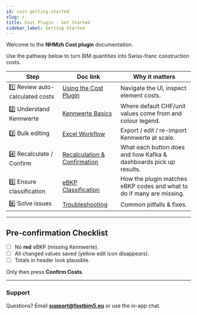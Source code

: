 ```yaml
---
id: cost-getting-started
slug: /
title: Cost Plugin - Get Started
sidebar_label: Getting Started
---
```


Welcome to the **NHMzh Cost plugin** documentation.

Use the pathway below to turn BIM quantities into Swiss-franc construction costs.

| Step | Doc link | Why it matters |
|------|----------|----------------|
| 1️⃣ Review auto-calculated costs | [Using the Cost Plugin](/cost-plugin-guide) | Navigate the UI, inspect element costs. |
| 2️⃣ Understand Kennwerte | [Kennwerte Basics](/cost-kennwerte) | Where default CHF/unit values come from and colour legend. |
| 3️⃣ Bulk editing | [Excel Workflow](/cost-excel) | Export / edit / re-import Kennwerte at scale. |
| 4️⃣ Recalculate / Confirm | [Recalculation & Confirmation](/cost-confirmation) | What each button does and how Kafka & dashboards pick up results. |
| 5️⃣ Ensure classification | [eBKP Classification](/cost-classification) | How the plugin matches eBKP codes and what to do if many are missing. |
| 6️⃣ Solve issues | [Troubleshooting](/cost-troubleshooting) | Common pitfalls & fixes.

---

## Pre-confirmation Checklist

- [ ] No **red** eBKP (missing Kennwerte).  
- [ ] All changed values saved (yellow edit icon disappears).  
- [ ] Totals in header look plausible.  

Only then press **Confirm Costs**.

---

### Support
Questions? Email **support@fastbim5.eu** or use the in-app chat. 